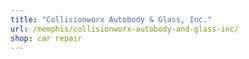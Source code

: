 ```yaml
---
title: "Collisionworx Autobody & Glass, Inc."
url: /memphis/collisionworx-autobody-and-glass-inc/
shop: car repair
---
```

